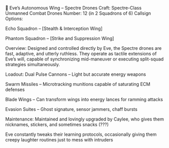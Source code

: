 🤖 Eve’s Autonomous Wing – Spectre Drones
Craft: Spectre-Class Unmanned Combat Drones
Number: 12 (in 2 Squadrons of 6)
Callsign Options:

Echo Squadron – [Stealth & Interception Wing]

Phantom Squadron – [Strike and Suppression Wing]

Overview:
Designed and controlled directly by Eve, the Spectre drones are fast, adaptive, and utterly ruthless. They operate as tactile extensions of Eve’s will, capable of synchronizing mid-maneuver or executing split-squad strategies simultaneously.

Loadout:
Dual Pulse Cannons – Light but accurate energy weapons

Swarm Missiles – Microtracking munitions capable of saturating ECM defenses

Blade Wings – Can transform wings into energy lances for ramming attacks

Evasion Suites – Ghost signature, sensor jammers, chaff bursts

Maintenance:
Maintained and lovingly upgraded by Caylee, who gives them nicknames, stickers, and sometimes snacks (???)

Eve constantly tweaks their learning protocols, occasionally giving them creepy laughter routines just to mess with intruders


